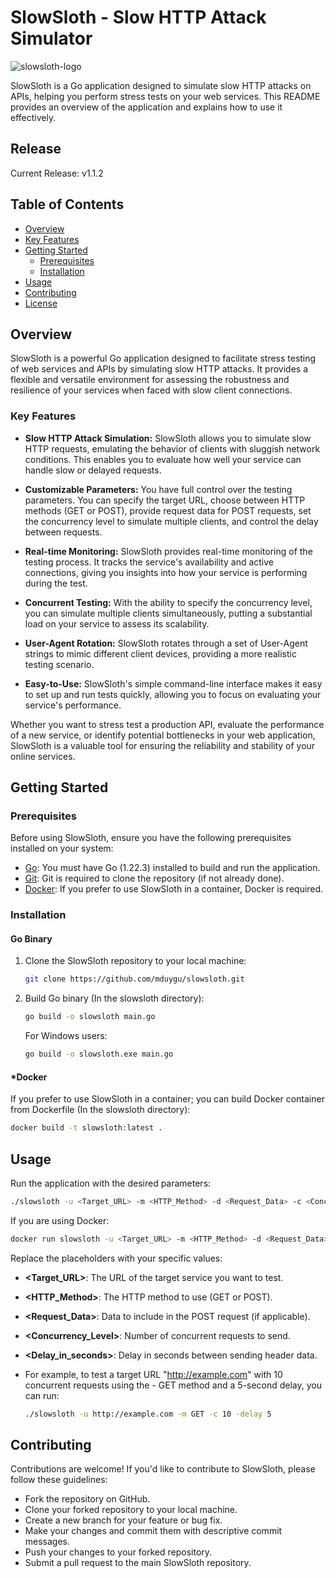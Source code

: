 # SlowSloth - Slow HTTP Attack Simulator

![slowsloth-logo](https://github.com/mduygu/slowsloth/assets/61627415/90cf459e-77a6-439e-9759-317459e652e1)

SlowSloth is a Go application designed to simulate slow HTTP attacks on APIs, helping you perform stress tests on your web services. This README provides an overview of the application and explains how to use it effectively.

## Release
Current Release: v1.1.2

## Table of Contents

- [Overview](#overview)
 - [Key Features](#key-features)
- [Getting Started](#getting-started)
  - [Prerequisites](#prerequisites)
  - [Installation](#installation)
- [Usage](#usage)
- [Contributing](#contributing)
- [License](#license)

## Overview

SlowSloth is a powerful Go application designed to facilitate stress testing of web services and APIs by simulating slow HTTP attacks. It provides a flexible and versatile environment for assessing the robustness and resilience of your services when faced with slow client connections.

### Key Features

- **Slow HTTP Attack Simulation:** SlowSloth allows you to simulate slow HTTP requests, emulating the behavior of clients with sluggish network conditions. This enables you to evaluate how well your service can handle slow or delayed requests.

- **Customizable Parameters:** You have full control over the testing parameters. You can specify the target URL, choose between HTTP methods (GET or POST), provide request data for POST requests, set the concurrency level to simulate multiple clients, and control the delay between requests.

- **Real-time Monitoring:** SlowSloth provides real-time monitoring of the testing process. It tracks the service's availability and active connections, giving you insights into how your service is performing during the test.

- **Concurrent Testing:** With the ability to specify the concurrency level, you can simulate multiple clients simultaneously, putting a substantial load on your service to assess its scalability.

- **User-Agent Rotation:** SlowSloth rotates through a set of User-Agent strings to mimic different client devices, providing a more realistic testing scenario.

- **Easy-to-Use:** SlowSloth's simple command-line interface makes it easy to set up and run tests quickly, allowing you to focus on evaluating your service's performance.

Whether you want to stress test a production API, evaluate the performance of a new service, or identify potential bottlenecks in your web application, SlowSloth is a valuable tool for ensuring the reliability and stability of your online services.


## Getting Started

### Prerequisites

Before using SlowSloth, ensure you have the following prerequisites installed on your system:

- [Go](https://golang.org/dl/): You must have Go (1.22.3) installed to build and run the application. 
- [Git](https://git-scm.com/downloads): Git is required to clone the repository (if not already done).
- [Docker](https://docs.docker.com/get-docker/): If you prefer to use SlowSloth in a container, Docker is required.

### Installation
#### Go Binary
1. Clone the SlowSloth repository to your local machine:

   ```sh
   git clone https://github.com/mduygu/slowsloth.git
   ```
2. Build Go binary (In the slowsloth directory):

   ```sh
   go build -o slowsloth main.go
   ```
   For Windows users:
   ```sh
   go build -o slowsloth.exe main.go
   ```

#### *Docker
   If you prefer to use SlowSloth in a container; you can build Docker container from Dockerfile (In the slowsloth directory):
   ```sh
   docker build -t slowsloth:latest .
   ```

## Usage

Run the application with the desired parameters:
   ```sh
   ./slowsloth -u <Target_URL> -m <HTTP_Method> -d <Request_Data> -c <Concurrency_Level> -delay <Delay_in_seconds>
   ```
If you are using Docker:
   ```sh
   docker run slowsloth -u <Target_URL> -m <HTTP_Method> -d <Request_Data> -c <Concurrency_Level> -delay <Delay_in_seconds>
   ```
Replace the placeholders with your specific values:
- **<Target_URL>**: The URL of the target service you want to test.
- **<HTTP_Method>**: The HTTP method to use (GET or POST).
- **<Request_Data>**: Data to include in the POST request (if applicable).
- **<Concurrency_Level>**: Number of concurrent requests to send.
- **<Delay_in_seconds>**: Delay in seconds between sending header data.
- For example, to test a target URL "http://example.com" with 10 concurrent requests using the - GET method and a 5-second delay, you can run:
  
   ```sh
   ./slowsloth -u http://example.com -m GET -c 10 -delay 5
   ```

## Contributing

Contributions are welcome! If you'd like to contribute to SlowSloth, please follow these guidelines:

- Fork the repository on GitHub.
- Clone your forked repository to your local machine.
- Create a new branch for your feature or bug fix.
- Make your changes and commit them with descriptive commit messages.
- Push your changes to your forked repository.
- Submit a pull request to the main SlowSloth repository.
